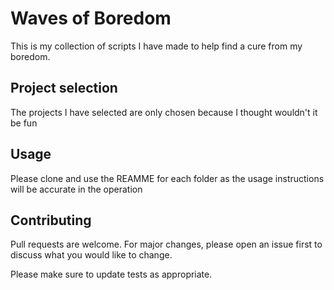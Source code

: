 # Waves of Boredom

This is my collection of scripts I have made to help find a cure from my boredom.


## Project selection

The projects I have selected are only chosen because I thought wouldn't it be fun


## Usage

Please clone and use the REAMME for each folder as the usage instructions will be accurate in the operation  

## Contributing

Pull requests are welcome. For major changes, please open an issue first
to discuss what you would like to change.

Please make sure to update tests as appropriate.
